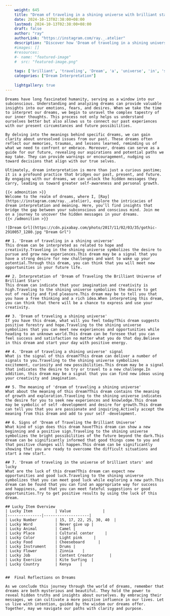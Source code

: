 ```yaml
---
    weight: 645
    title: "Dream of traveling in a shining universe with brilliant stars"  # Assuming 'title' column exists
    date: 2024-10-13T02:38:00+08:00
    lastmod: 2024-10-13T02:38:00+08:00
    draft: false
    author: "ray"
    authorLink: "https://instagram.com/ray._.atelier"
    description: "Discover how 'Dream of traveling in a shining universe with brilliant stars' can interpret your future and uncover its significant meanings in your life."
    #images: []
    #resources:
    #- name: "featured-image"
    #  src: "featured-image.png"
    
    tags: ['brilliant', 'traveling', 'Dream', 'a', 'universe', 'in', 'shining', 'of', 'stars', 'with']
    categories: ["Dream Interpretation"]
    
    lightgallery: true
---
```

    
    Dreams have long fascinated humanity, serving as a window into our subconscious. Understanding and analyzing dreams can provide valuable insights into our emotions, fears, and desires. When we take the time to interpret our dreams, we begin to unravel the complex tapestry of our inner thoughts. This process not only helps us understand ourselves better but also allows us to connect our past experiences with our present circumstances and future possibilities.
    
    By delving into the meanings behind specific dreams, we can gain clarity about unresolved issues from our past. These dreams often reflect our memories, traumas, and lessons learned, reminding us of what we need to confront or embrace. Moreover, dreams can serve as a guide for our future, revealing our aspirations and potential paths we may take. They can provide warnings or encouragement, nudging us toward decisions that align with our true selves.
    
    Ultimately, dream interpretation is more than just a curious pastime; it is a profound practice that bridges our past, present, and future. By engaging with our dreams, we can unlock the hidden messages they carry, leading us toward greater self-awareness and personal growth.
    
    {{< admonition >}}
    Welcome to the realm of dreams, where I, [Ray](https://instagram.com/ray._.atelier), explore the intricacies of dream interpretation and meaning. Here, you’ll find insights that bridge the gap between your subconscious and conscious mind. Join me on a journey to uncover the hidden messages in your dreams.
    {{< /admonition >}}
    
    ![Dream Grl](https://cdn.pixabay.com/photo/2017/11/02/03/35/gothic-2910057_1280.jpg "Dream Grl")
    
    ## 1. 'Dream of traveling in a shining universe'
    This dream can be interpreted as related to hope and creativity.Traveling in the shining universe symbolizes the desire to pursue and grow new experiences.This dream may be a signal that you have a strong desire for new challenges and want to wake up your potential.Through this dream, you can think that you will meet new opportunities in your future life.
    
    ## 2. Interpretation of 'Dream of Traveling the Brilliant Universe of Brilliant Stars'
    This dream can indicate that your imagination and creativity is high.Traveling to the shining universe symbolizes the desire to get out of reality and find pleasure.This dream may be to tell you that you have a free thinking and a rich idea.When interpreting this dream, you can think that there will be a chance to express and use your creativity.
    
    ## 3. 'Dream of traveling a shining universe'
    If you have this dream, what will you feel today?This dream suggests positive forestry and hope.Traveling to the shining universe symbolizes that you can meet new experiences and opportunities while heading to an unknown world.This dream can be foresee that you can feel success and satisfaction no matter what you do that day.Believe in this dream and start your day with positive energy.
    
    ## 4. 'Dream of traveling a shining universe' signal
    What is the signal of this dream?This dream can deliver a number of signals to you.Traveling to the shining universe symbolizes excitement, curiosity and new possibilities.This dream may be a signal that indicates the desire to try or travel to a new challenge.In addition, this dream may be a signal that you can find new ideas using your creativity and imagination.
    
    ## 5. The meaning of 'dream of traveling a shining universe'
    What about the meaning of this dream?This dream contains the meaning of growth and exploration.Traveling to the shining universe indicates the desire for you to seek new experiences and knowledge.This dream may be symbolic of self -development and desire for growth.This dream can tell you that you are passionate and inquiring.Actively accept the meaning from this dream and add to your self -development.
    
    ## 6. Signs of 'Dream of Traveling the Brilliant Universe'
    What kind of sign does this dream have?This dream can show a new beginning and a positive sign.Traveling to the shining universe symbolizes the bright possibilities of the future beyond the dark.This dream can be significantly informed that good things come to you and that positive changes will happen.This dream can be significantly showing that you are ready to overcome the difficult situations and start a new start.
    
    ## 7. 'Dream of traveling in the universe of brilliant stars' and lucky
    What are the luck of this dream?This dream can expect new opportunities and good luck.Traveling to the shining universe symbolizes that you can meet good luck while exploring a new path.This dream can be found that you can find an appropriate way for success and happiness, and that you can meet fateful suggestions or good opportunities.Try to get positive results by using the luck of this dream.
    
    ## Lucky Item Overview
    | Lucky Item          | Value              |
    |---------------|--------------------|
    | Lucky Number        | 15, 17, 22, 25, 30, 40  |
    | Lucky Word          | Never give up |
    | Lucky Animal        | Camel |
    | Lucky Place         | Cultural center     |
    | Lucky Color         | Light pink     |
    | Lucky Food          | Cheeseboard      |
    | Lucky Instrument    | Drums |
    | Lucky Flower        | Zinnia    |
    | Lucky Job           | Content Creator       |
    | Lucky Exercise      | Kite Surfing  |
    | Lucky Country       | Kenya    |
    
    
    ##  Final Reflections on Dreams
    
    As we conclude this journey through the world of dreams, remember that dreams are both mysterious and beautiful. They hold the power to reveal hidden truths and insights about ourselves. By embracing their messages, we can cultivate a more positive influence in our lives. Let us live with intention, guided by the wisdom our dreams offer. Together, may we navigate our paths with clarity and purpose.
    
